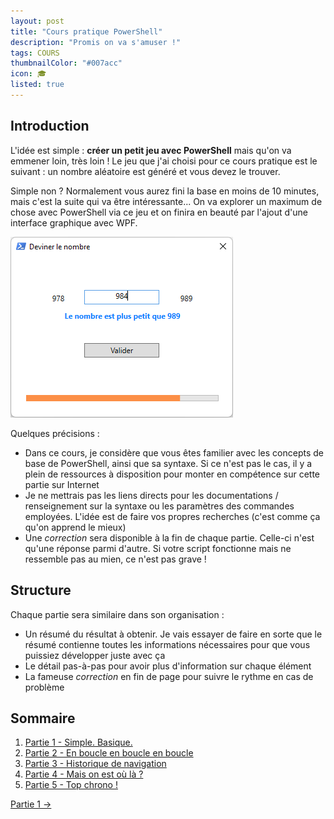 ```yaml
---
layout: post
title: "Cours pratique PowerShell"
description: "Promis on va s'amuser !"
tags: COURS
thumbnailColor: "#007acc"
icon: 🎓
listed: true
---
```


## Introduction

L'idée est simple : **créer un petit jeu avec PowerShell** mais qu'on va emmener loin, très loin ! Le jeu que j'ai choisi pour ce cours pratique est le suivant : un nombre aléatoire est généré et vous devez le trouver.

Simple non ? Normalement vous aurez fini la base en moins de 10 minutes, mais c'est la suite qui va être intéressante... On va explorer un maximum de chose avec PowerShell via ce jeu et on finira en beauté par l'ajout d'une interface graphique avec WPF.

![Interface graphique finale en WPF](/assets/images/capture-cours-posh-interface-wpf.png)

Quelques précisions :

- Dans ce cours, je considère que vous êtes familier avec les concepts de base de PowerShell, ainsi que sa syntaxe. Si ce n'est pas le cas, il y a plein de ressources à disposition pour monter en compétence sur cette partie sur Internet
- Je ne mettrais pas les liens directs pour les documentations / renseignement sur la syntaxe ou les paramètres des commandes employées. L'idée est de faire vos propres recherches (c'est comme ça qu'on apprend le mieux)
- Une *correction* sera disponible à la fin de chaque partie. Celle-ci n'est qu'une réponse parmi d'autre. Si votre script fonctionne mais ne ressemble pas au mien, ce n'est pas grave !

## Structure

Chaque partie sera similaire dans son organisation :

- Un résumé du résultat à obtenir. Je vais essayer de faire en sorte que le résumé contienne toutes les informations nécessaires pour que vous puissiez développer juste avec ça
- Le détail pas-à-pas pour avoir plus d'information sur chaque élément
- La fameuse *correction* en fin de page pour suivre le rythme en cas de problème

## Sommaire

1. [Partie 1 - Simple. Basique.](/2022/10/21/cours-pratique-posh-1)
2. [Partie 2 - En boucle en boucle en boucle](/2022/10/21/cours-pratique-posh-2)
3. [Partie 3 - Historique de navigation](/2022/10/26/cours-pratique-posh-3)
4. [Partie 4 - Mais on est où là ?](/2022/10/26/cours-pratique-posh-4)
5. [Partie 5 - Top chrono !](/2022/10/26/cours-pratique-posh-5)

<div class="buttonNext">
    <a href="/2022/10/21/cours-pratique-posh-1">Partie 1 →</a>
</div>